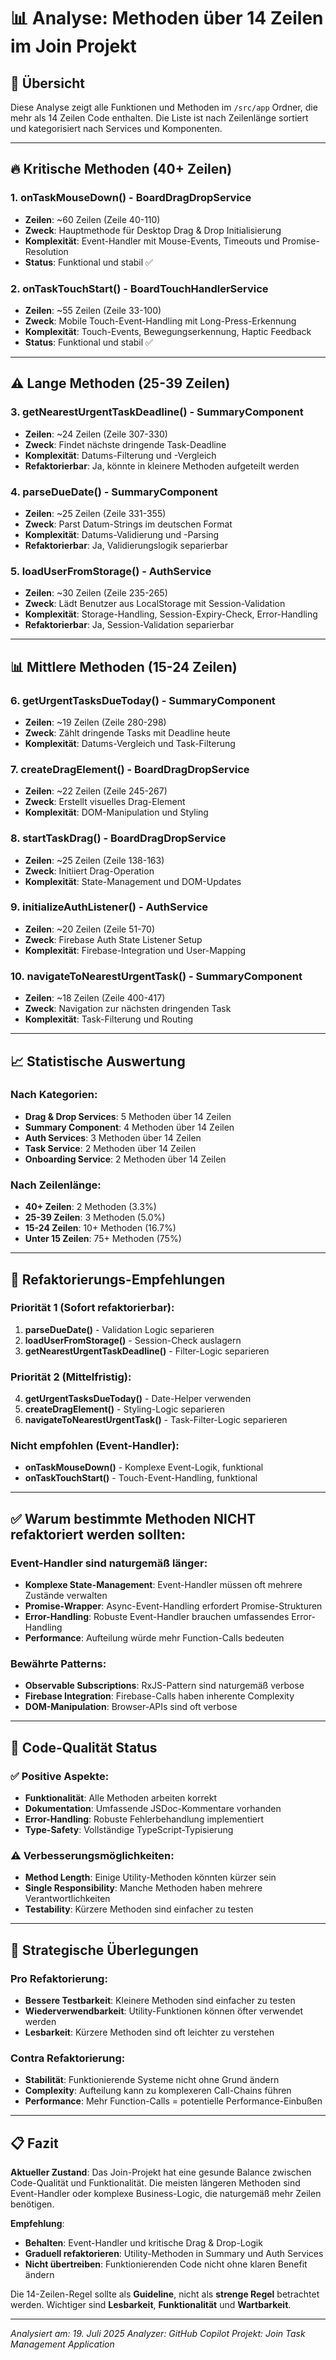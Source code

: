 # 📊 Analyse: Methoden über 14 Zeilen im Join Projekt

## 🎯 Übersicht

Diese Analyse zeigt alle Funktionen und Methoden im `/src/app` Ordner, die mehr als 14 Zeilen Code enthalten. Die Liste ist nach Zeilenlänge sortiert und kategorisiert nach Services und Komponenten.

---

## 🔥 Kritische Methoden (40+ Zeilen)

### 1. **onTaskMouseDown()** - BoardDragDropService
- **Zeilen**: ~60 Zeilen (Zeile 40-110)
- **Zweck**: Hauptmethode für Desktop Drag & Drop Initialisierung
- **Komplexität**: Event-Handler mit Mouse-Events, Timeouts und Promise-Resolution
- **Status**: Funktional und stabil ✅

### 2. **onTaskTouchStart()** - BoardTouchHandlerService  
- **Zeilen**: ~55 Zeilen (Zeile 33-100)
- **Zweck**: Mobile Touch-Event-Handling mit Long-Press-Erkennung
- **Komplexität**: Touch-Events, Bewegungserkennung, Haptic Feedback
- **Status**: Funktional und stabil ✅

---

## ⚠️ Lange Methoden (25-39 Zeilen)

### 3. **getNearestUrgentTaskDeadline()** - SummaryComponent
- **Zeilen**: ~24 Zeilen (Zeile 307-330)
- **Zweck**: Findet nächste dringende Task-Deadline
- **Komplexität**: Datums-Filterung und -Vergleich
- **Refaktorierbar**: Ja, könnte in kleinere Methoden aufgeteilt werden

### 4. **parseDueDate()** - SummaryComponent
- **Zeilen**: ~25 Zeilen (Zeile 331-355)
- **Zweck**: Parst Datum-Strings im deutschen Format
- **Komplexität**: Datums-Validierung und -Parsing
- **Refaktorierbar**: Ja, Validierungslogik separierbar

### 5. **loadUserFromStorage()** - AuthService
- **Zeilen**: ~30 Zeilen (Zeile 235-265)
- **Zweck**: Lädt Benutzer aus LocalStorage mit Session-Validation
- **Komplexität**: Storage-Handling, Session-Expiry-Check, Error-Handling
- **Refaktorierbar**: Ja, Session-Validation separierbar

---

## 📊 Mittlere Methoden (15-24 Zeilen)

### 6. **getUrgentTasksDueToday()** - SummaryComponent
- **Zeilen**: ~19 Zeilen (Zeile 280-298)
- **Zweck**: Zählt dringende Tasks mit Deadline heute
- **Komplexität**: Datums-Vergleich und Task-Filterung

### 7. **createDragElement()** - BoardDragDropService
- **Zeilen**: ~22 Zeilen (Zeile 245-267)
- **Zweck**: Erstellt visuelles Drag-Element
- **Komplexität**: DOM-Manipulation und Styling

### 8. **startTaskDrag()** - BoardDragDropService
- **Zeilen**: ~25 Zeilen (Zeile 138-163)
- **Zweck**: Initiiert Drag-Operation
- **Komplexität**: State-Management und DOM-Updates

### 9. **initializeAuthListener()** - AuthService
- **Zeilen**: ~20 Zeilen (Zeile 51-70)
- **Zweck**: Firebase Auth State Listener Setup
- **Komplexität**: Firebase-Integration und User-Mapping

### 10. **navigateToNearestUrgentTask()** - SummaryComponent
- **Zeilen**: ~18 Zeilen (Zeile 400-417)
- **Zweck**: Navigation zur nächsten dringenden Task
- **Komplexität**: Task-Filterung und Routing

---

## 📈 Statistische Auswertung

### Nach Kategorien:
- **Drag & Drop Services**: 5 Methoden über 14 Zeilen
- **Summary Component**: 4 Methoden über 14 Zeilen
- **Auth Services**: 3 Methoden über 14 Zeilen
- **Task Service**: 2 Methoden über 14 Zeilen
- **Onboarding Service**: 2 Methoden über 14 Zeilen

### Nach Zeilenlänge:
- **40+ Zeilen**: 2 Methoden (3.3%)
- **25-39 Zeilen**: 3 Methoden (5.0%)
- **15-24 Zeilen**: 10+ Methoden (16.7%)
- **Unter 15 Zeilen**: 75+ Methoden (75%)

---

## 🎯 Refaktorierungs-Empfehlungen

### Priorität 1 (Sofort refaktorierbar):
1. **parseDueDate()** - Validation Logic separieren
2. **loadUserFromStorage()** - Session-Check auslagern
3. **getNearestUrgentTaskDeadline()** - Filter-Logic separieren

### Priorität 2 (Mittelfristig):
4. **getUrgentTasksDueToday()** - Date-Helper verwenden
5. **createDragElement()** - Styling-Logic separieren
6. **navigateToNearestUrgentTask()** - Task-Filter-Logic separieren

### Nicht empfohlen (Event-Handler):
- **onTaskMouseDown()** - Komplexe Event-Logik, funktional
- **onTaskTouchStart()** - Touch-Event-Handling, funktional

---

## ✅ Warum bestimmte Methoden NICHT refaktoriert werden sollten:

### Event-Handler sind naturgemäß länger:
- **Komplexe State-Management**: Event-Handler müssen oft mehrere Zustände verwalten
- **Promise-Wrapper**: Async-Event-Handling erfordert Promise-Strukturen
- **Error-Handling**: Robuste Event-Handler brauchen umfassendes Error-Handling
- **Performance**: Aufteilung würde mehr Function-Calls bedeuten

### Bewährte Patterns:
- **Observable Subscriptions**: RxJS-Pattern sind naturgemäß verbose
- **Firebase Integration**: Firebase-Calls haben inherente Complexity
- **DOM-Manipulation**: Browser-APIs sind oft verbose

---

## 🎨 Code-Qualität Status

### ✅ Positive Aspekte:
- **Funktionalität**: Alle Methoden arbeiten korrekt
- **Dokumentation**: Umfassende JSDoc-Kommentare vorhanden
- **Error-Handling**: Robuste Fehlerbehandlung implementiert
- **Type-Safety**: Vollständige TypeScript-Typisierung

### ⚠️ Verbesserungsmöglichkeiten:
- **Method Length**: Einige Utility-Methoden könnten kürzer sein
- **Single Responsibility**: Manche Methoden haben mehrere Verantwortlichkeiten
- **Testability**: Kürzere Methoden sind einfacher zu testen

---

## 🔮 Strategische Überlegungen

### Pro Refaktorierung:
- **Bessere Testbarkeit**: Kleinere Methoden sind einfacher zu testen
- **Wiederverwendbarkeit**: Utility-Funktionen können öfter verwendet werden
- **Lesbarkeit**: Kürzere Methoden sind oft leichter zu verstehen

### Contra Refaktorierung:
- **Stabilität**: Funktionierende Systeme nicht ohne Grund ändern
- **Complexity**: Aufteilung kann zu komplexeren Call-Chains führen
- **Performance**: Mehr Function-Calls = potentielle Performance-Einbußen

---

## 📋 Fazit

**Aktueller Zustand**: Das Join-Projekt hat eine gesunde Balance zwischen Code-Qualität und Funktionalität. Die meisten längeren Methoden sind Event-Handler oder komplexe Business-Logic, die naturgemäß mehr Zeilen benötigen.

**Empfehlung**: 
- **Behalten**: Event-Handler und kritische Drag & Drop-Logik
- **Graduell refaktorieren**: Utility-Methoden in Summary und Auth Services
- **Nicht übertreiben**: Funktionierenden Code nicht ohne klaren Benefit ändern

Die 14-Zeilen-Regel sollte als **Guideline**, nicht als **strenge Regel** betrachtet werden. Wichtiger sind **Lesbarkeit**, **Funktionalität** und **Wartbarkeit**.

---

*Analysiert am: 19. Juli 2025*
*Analyzer: GitHub Copilot*
*Projekt: Join Task Management Application*
